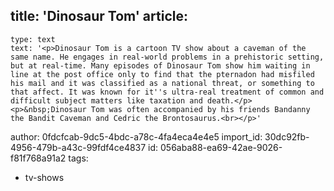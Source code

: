 title: 'Dinosaur Tom'
article:
  -
    type: text
    text: '<p>Dinosaur Tom is a cartoon TV show about a caveman of the same name. He engages in real-world problems in a prehistoric setting, but at real-time. Many episodes of Dinosaur Tom show him waiting in line at the post office only to find that the pternadon had misfiled his mail and it was classified as a national threat, or something to that affect. It was known for it''s ultra-real treatment of common and difficult subject matters like taxation and death.</p><p>&nbsp;Dinosaur Tom was often accompanied by his friends Bandanny the Bandit Caveman and Cedric the Brontosaurus.<br></p>'
author: 0fdcfcab-9dc5-4bdc-a78c-4fa4eca4e4e5
import_id: 30dc92fb-4956-479b-a43c-99fdf4ce4837
id: 056aba88-ea69-42ae-9026-f81f768a91a2
tags:
  - tv-shows
